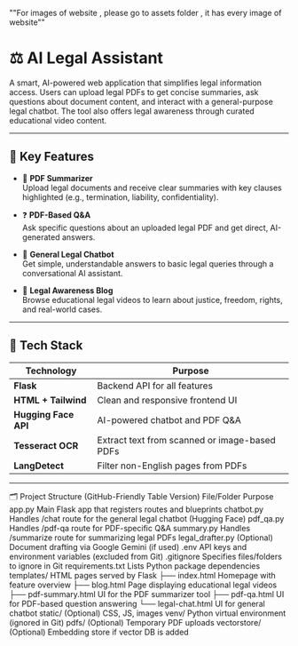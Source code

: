 ""For images of website , please go to assets folder , it has every image of website""




# ⚖️ AI Legal Assistant

A smart, AI-powered web application that simplifies legal information access. Users can upload legal PDFs to get concise summaries, ask questions about document content, and interact with a general-purpose legal chatbot. The tool also offers legal awareness through curated educational video content.

---

## 🚀 Key Features

- 📄 **PDF Summarizer**  
  Upload legal documents and receive clear summaries with key clauses highlighted (e.g., termination, liability, confidentiality).

- ❓ **PDF-Based Q&A**  
  Ask specific questions about an uploaded legal PDF and get direct, AI-generated answers.

- 💬 **General Legal Chatbot**  
  Get simple, understandable answers to basic legal queries through a conversational AI assistant.

- 🎥 **Legal Awareness Blog**  
  Browse educational legal videos to learn about justice, freedom, rights, and real-world cases.

---

## 🧠 Tech Stack

| Technology         | Purpose                                      |
|--------------------|----------------------------------------------|
| **Flask**          | Backend API for all features                 |
| **HTML + Tailwind**| Clean and responsive frontend UI             |
| **Hugging Face API**| AI-powered chatbot and PDF Q&A              |
| **Tesseract OCR**  | Extract text from scanned or image-based PDFs|
| **LangDetect**     | Filter non-English pages from PDFs           |

---

🗂️ Project Structure (GitHub-Friendly Table Version)
File/Folder	Purpose
app.py	Main Flask app that registers routes and blueprints
chatbot.py	Handles /chat route for the general legal chatbot (Hugging Face)
pdf_qa.py	Handles /pdf-qa route for PDF-specific Q&A
summary.py	Handles /summarize route for summarizing legal PDFs
legal_drafter.py	(Optional) Document drafting via Google Gemini (if used)
.env	API keys and environment variables (excluded from Git)
.gitignore	Specifies files/folders to ignore in Git
requirements.txt	Lists Python package dependencies
templates/	HTML pages served by Flask
├── index.html	Homepage with feature overview
├── blog.html	Page displaying educational legal videos
├── pdf-summary.html	UI for the PDF summarizer tool
├── pdf-qa.html	UI for PDF-based question answering
└── legal-chat.html	UI for general chatbot
static/	(Optional) CSS, JS, images
venv/	Python virtual environment (ignored in Git)
pdfs/	(Optional) Temporary PDF uploads
vectorstore/	(Optional) Embedding store if vector DB is added
